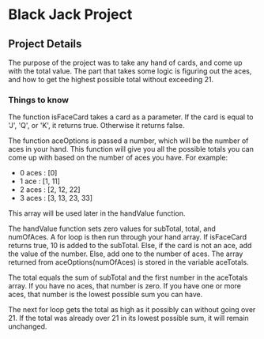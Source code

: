 # Black Jack Project

## Project Details

The purpose of the project was to take any hand of cards, and come up with the total value. The part that takes some logic is figuring out the aces, and how to get the highest possible total without exceeding 21.

### Things to know

The function isFaceCard takes a card as a parameter. If the card is equal to 'J', 'Q', or 'K', it returns true. Otherwise it returns false.

The function aceOptions is passed a number, which will be the number of aces in your hand. This function will give you all the possible totals you can come up with based on the number of aces you have. For example:

- 0 aces : [0]
- 1 ace : [1, 11]
- 2 aces : [2, 12, 22]
- 3 aces : [3, 13, 23, 33]

This array will be used later in the handValue function.

The handValue function sets zero values for subTotal, total, and numOfAces. A for loop is then run through your hand array. If isFaceCard returns true, 10 is added to the subTotal. Else, if the card is not an ace, add the value of the number. Else, add one to the number of aces. The array returned from aceOptions(numOfAces) is stored in the variable aceTotals.

The total equals the sum of subTotal and the first number in the aceTotals array. If you have no aces, that number is zero. If you have one or more aces, that number is the lowest possible sum you can have.

The next for loop gets the total as high as it possibly can without going over 21. If the total was already over 21 in its lowest possible sum, it will remain unchanged.
